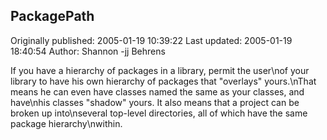 ## PackagePath 
Originally published: 2005-01-19 10:39:22 
Last updated: 2005-01-19 18:40:54 
Author: Shannon -jj Behrens 
 
If you have a hierarchy of packages in a library, permit the user\nof your library to have his own hierarchy of packages that "overlays" yours.\nThat means he can even have classes named the same as your classes, and have\nhis classes "shadow" yours.  It also means that a project can be broken up into\nseveral top-level directories, all of which have the same package hierarchy\nwithin.
